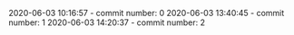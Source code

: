 2020-06-03 10:16:57 - commit number: 0
2020-06-03 13:40:45 - commit number: 1
2020-06-03 14:20:37 - commit number: 2
